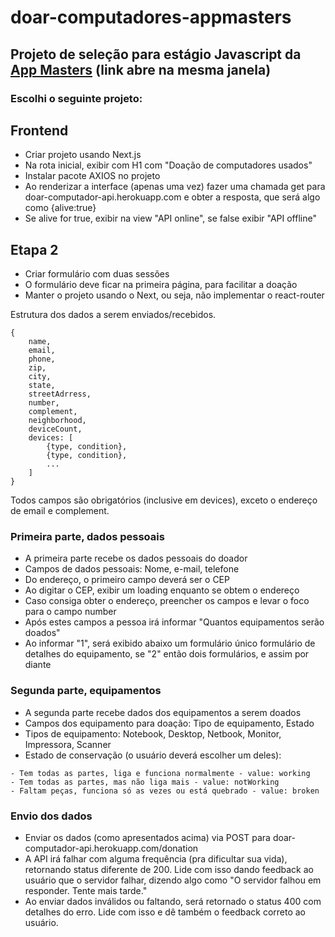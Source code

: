 # doar-computadores-appmasters
## Projeto de seleção para estágio Javascript da [App Masters](https://www.appmasters.io/) (link abre na mesma janela)

### Escolhi o seguinte projeto:

## Frontend

- Criar projeto usando Next.js
- Na rota inicial, exibir com H1 com "Doação de computadores usados"
- Instalar pacote AXIOS no projeto
- Ao renderizar a interface (apenas uma vez) fazer uma chamada get para doar-computador-api.herokuapp.com e obter a resposta, que será algo como {alive:true}
- Se alive for true, exibir na view "API online", se false exibir "API offline"

## Etapa 2

- Criar formulário com duas sessões
- O formulário deve ficar na primeira página, para facilitar a doação
- Manter o projeto usando o Next, ou seja, não implementar o react-router

Estrutura dos dados a serem enviados/recebidos.
```
{
    name,
    email,
    phone,
    zip,
    city,
    state,
    streetAdrress,
    number,
    complement,
    neighborhood,
    deviceCount,
    devices: [
        {type, condition},
        {type, condition},
        ...
    ]
}
```

Todos campos são obrigatórios (inclusive em devices), exceto o endereço de email e complement.

### Primeira parte, dados pessoais

- A primeira parte recebe os dados pessoais do doador
- Campos de dados pessoais: Nome, e-mail, telefone
- Do endereço, o primeiro campo deverá ser o CEP
- Ao digitar o CEP, exibir um loading enquanto se obtem o endereço
- Caso consiga obter o endereço, preencher os campos e levar o foco para o campo number
- Após estes campos a pessoa irá informar "Quantos equipamentos serão doados"
- Ao informar "1", será exibido abaixo um formulário único formulário de detalhes do equipamento, se "2" então dois formulários, e assim por diante

### Segunda parte, equipamentos

- A segunda parte recebe dados dos equipamentos a serem doados
- Campos dos equipamento para doação: Tipo de equipamento, Estado
- Tipos de equipamento: Notebook, Desktop, Netbook, Monitor, Impressora, Scanner
- Estado de conservação (o usuário deverá escolher um deles):
```
- Tem todas as partes, liga e funciona normalmente - value: working
- Tem todas as partes, mas não liga mais - value: notWorking
- Faltam peças, funciona só as vezes ou está quebrado - value: broken
```

### Envio dos dados
- Enviar os dados (como apresentados acima) via POST para doar-computador-api.herokuapp.com/donation
- A API irá falhar com alguma frequência (pra dificultar sua vida), retornando status diferente de 200. Lide com isso dando feedback ao usuário que o servidor falhar, dizendo algo como "O servidor falhou em responder. Tente mais tarde."
- Ao enviar dados inválidos ou faltando, será retornado o status 400 com detalhes do erro. Lide com isso e dê também o feedback correto ao usuário.
